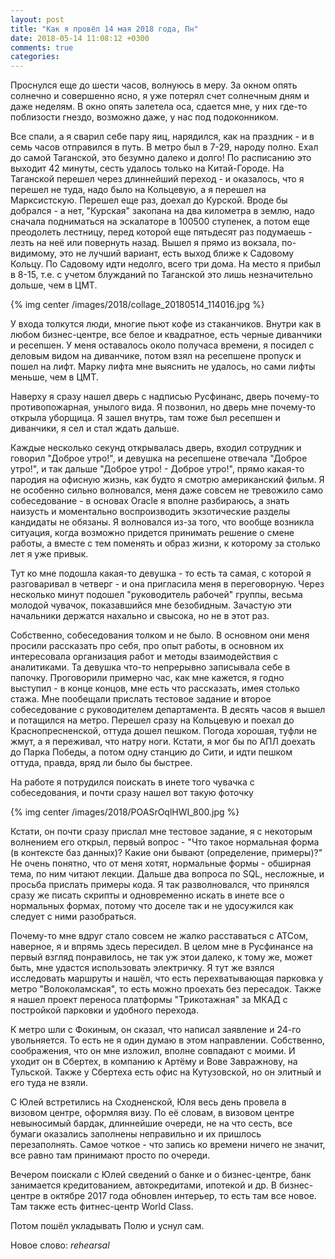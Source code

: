 ```yaml
---
layout: post
title: "Как я провёл 14 мая 2018 года, Пн"
date: 2018-05-14 11:08:12 +0300
comments: true
categories: 
---
```

Проснулся еще до шести часов, волнуюсь в меру. За окном опять солнечно и совершенно ясно, я уже потерял счет солнечным дням и даже неделям. В окно опять залетела оса, сдается мне, у них где-то поблизости гнездо, возможно даже, у нас под подоконником.

Все спали, а я сварил себе пару яиц, нарядился, как на праздник - и в семь часов отправился в путь. В метро был в 7-29, народу полно. Ехал до самой Таганской, это безумно далеко и долго! По расписанию это выходит 42 минуты, сесть удалось только на Китай-Городе. На Таганской перешел через длиннейший переход - и оказалось, что я перешел не туда, надо было на Кольцевую, а я перешел на Марксистскую. Перешел еще раз, доехал до Курской. Вроде бы добрался - а нет, "Курская" закопана на два километра в землю, надо сначала подниматься на эскалаторе в 100500 ступенек, а потом еще преодолеть лестницу, перед которой еще пятьдесят раз подумаешь - лезть на неё или повернуть назад. Вышел я прямо из вокзала, по-видимому, это не лучший вариант, есть выход ближе к Садовому Кольцу. По Садовому идти недолго, всего три дома. На место я прибыл в 8-15, т.е. с учетом блужданий по Таганской это лишь незначительно дольше, чем в ЦМТ.

{% img center /images/2018/collage_20180514_114016.jpg %}

У входа толкутся люди, многие пьют кофе из стаканчиков. Внутри как в любом бизнес-центре, все белое и квадратное, есть черные диванчики и ресепшен. У меня оставалось около получаса времени, я посидел с деловым видом на диванчике, потом взял на ресепшене пропуск и пошел на лифт. Марку лифта мне выяснить не удалось, но сами лифты меньше, чем в ЦМТ.

Наверху я сразу нашел дверь с надписью Русфинанс, дверь почему-то противопожарная, унылого вида. Я позвонил, но дверь мне почему-то открыла уборщица. Я зашел внутрь, там тоже был ресепшен и диванчики, я сел и стал ждать дальше.

Каждые несколько секунд открывалась дверь, входил сотрудник и говорил "Доброе утро!", и девушка на ресепшене отвечала "Доброе утро!", и так дальше "Доброе утро! - Доброе утро!", прямо какая-то пародия на офисную жизнь, как будто я смотрю американский фильм. Я не особенно сильно волновался, меня даже совсем не тревожило само собеседование - в основах Oracle я вполне разбираюсь, а знать наизусть и моментально воспроизводить экзотические разделы кандидаты не обязаны. Я волновался из-за того, что вообще возникла ситуация, когда возможно придется принимать решение о смене работы, а вместе с тем поменять и образ жизни, к которому за столько лет я уже привык.

Тут ко мне подошла какая-то девушка - то есть та самая, с которой я разговаривал в четверг - и она пригласила меня в переговорную. Через несколько минут подошел "руководитель рабочей" группы, весьма молодой чувачок, показавшийся мне безобидным. Зачастую эти начальники держатся нахально и свысока, но не в этот раз.

Собственно, собеседования толком и не было. В основном они меня просили рассказать про себя, про опыт работы, в основном их интересовала организация работ и методы взаимодействия с аналитиками. Та девушка что-то непрерывно записывала себе в папочку. Проговорили примерно час, как мне кажется, я годно выступил - в конце концов, мне есть что рассказать, имея столько стажа. Мне пообещали прислать тестовое задание и второе собеседование с руководителем департамента. В десять часов я вышел и потащился на метро. Перешел сразу на Кольцевую и поехал до Краснопресненской, оттуда дошел пешком. Погода хорошая, туфли не жмут, а я переживал, что натру ноги. Кстати, я мог бы по АПЛ доехать до Парка Победы, а потом одну станцию до Сити, и идти пешком оттуда, правда, вряд ли было бы быстрее.

На работе я потрудился поискать в инете того чувачка с собеседования, и почти сразу нашел вот такую фоточку

{% img center /images/2018/POASrOqlHWI_800.jpg %}

Кстати, он почти сразу прислал мне тестовое задание, я с некоторым волнением его открыл, первый вопрос - "Что такое нормальная форма (в контексте баз данных)? Какие они бывают (определение, примеры)?" Не очень понятно, что от меня хотят, нормальные формы - обширная тема, по ним читают лекции. Дальше два вопроса по SQL, несложные, и просьба прислать примеры кода. Я так разволновался, что принялся сразу же писать скрипты и одновременно искать в инете все о нормальных формах, потому что доселе так и не удосужился как следует с ними разобраться.

Почему-то мне вдруг стало совсем не жалко расставаться с АТСом, наверное, я и впрямь здесь пересидел. В целом мне в Русфинансе на первый взгляд понравилось, не так уж этои далеко, к тому же, может быть, мне удастся использовать электричку. Я тут же взялся исследовать маршруты и нашёл, что есть перехватывающая парковка у метро "Волоколамская", то есть можно проехать без пересадок. Также я нашел проект переноса платформы "Трикотажная" за МКАД с постройкой парковки и удобного перехода.

К метро шли с Фокиным, он сказал, что написал заявление и 24-го увольняется. То есть не я один думаю в этом направлении. Собственно, соображения, что он мне изложил, вполне совпадают с моими. И уходит он в Сбертех, в компанию к Артёму и Вове Завражнову, на Тульской. Также у Сбертеха есть офис на Кутузовской, но он элитный и его туда не взяли.

С Юлей встретились на Сходненской, Юля весь день провела в визовом центре, оформляя визу. По её словам, в визовом центре невыносимый бардак, длиннейшие очереди, не на что сесть, все бумаги оказались заполнены неправильно и их пришлось перезаполнять. Самое чоткое - что запись ко времени ничего не значит, все равно там принимают просто по очереди.

Вечером поискали с Юлей сведений о банке и о бизнес-центре, банк занимается кредитованием, автокредитами, ипотекой и др. В бизнес-центре в октябре 2017 года обновлен интерьер, то есть там все новое. Там также есть фитнес-центр World Class.

Потом пошёл укладывать Полю и уснул сам.

Новое слово: *rehearsal*